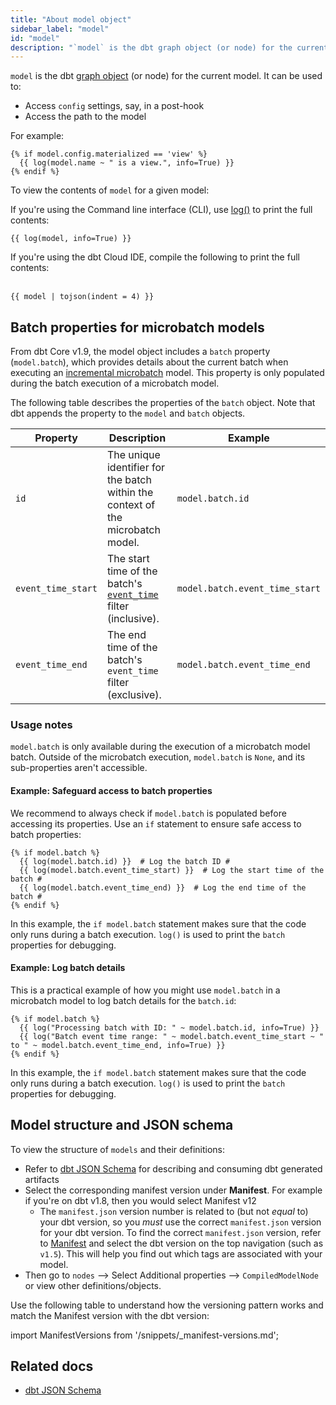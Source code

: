 ```yaml
---
title: "About model object"
sidebar_label: "model"
id: "model"
description: "`model` is the dbt graph object (or node) for the current model."
---
```


`model` is the dbt [graph object](/reference/dbt-jinja-functions/graph) (or node) for the current model. It can be used to:
- Access `config` settings, say, in a post-hook
- Access the path to the model

For example:
```jinja
{% if model.config.materialized == 'view' %}
  {{ log(model.name ~ " is a view.", info=True) }}
{% endif %}
```

To view the contents of `model` for a given model:

<Tabs>

<TabItem value="cli" label="Command line interface">

If you're using the Command line interface (CLI), use [log()](/reference/dbt-jinja-functions/log) to print the full contents:

```jinja
{{ log(model, info=True) }}
```
  
 </TabItem>
 
 <TabItem value="ide" label="dbt Cloud IDE">
   
 If you're using the dbt Cloud IDE, compile the following to print the full contents: <br /><br />

 ```jinja
{{ model | tojson(indent = 4) }}
```
   
</TabItem>

</Tabs>

## Batch properties for microbatch models

From dbt Core v1.9, the model object includes a `batch` property (`model.batch`), which provides details about the current batch when executing an [incremental microbatch](/docs/build/incremental-microbatch) model. This property is only populated during the batch execution of a microbatch model.

The following table describes the properties of the `batch` object. Note that dbt appends the property to the `model` and `batch` objects. 

| Property | Description | Example |  
| -------- | ----------- | ------- |
| `id` | The unique identifier for the batch within the context of the microbatch model. | `model.batch.id` |
| `event_time_start` | The start time of the batch's [`event_time`](/reference/resource-configs/event-time) filter (inclusive). | `model.batch.event_time_start` |
| `event_time_end` | The end time of the batch's `event_time` filter (exclusive). | `model.batch.event_time_end` |

### Usage notes

`model.batch` is only available during the execution of a microbatch model batch. Outside of the microbatch execution, `model.batch` is `None`, and its sub-properties aren't accessible.

#### Example: Safeguard access to batch properties

We recommend to always check if `model.batch` is populated before accessing its properties. Use an `if` statement to ensure safe access to batch properties:

```jinja
{% if model.batch %}
  {{ log(model.batch.id) }}  # Log the batch ID #
  {{ log(model.batch.event_time_start) }}  # Log the start time of the batch #
  {{ log(model.batch.event_time_end) }}  # Log the end time of the batch #
{% endif %}
```

In this example, the `if model.batch` statement makes sure that the code only runs during a batch execution. `log()` is used to print the `batch` properties for debugging.

#### Example: Log batch details

This is a practical example of how you might use `model.batch` in a microbatch model to log batch details for the `batch.id`:

```jinja
{% if model.batch %}
  {{ log("Processing batch with ID: " ~ model.batch.id, info=True) }}
  {{ log("Batch event time range: " ~ model.batch.event_time_start ~ " to " ~ model.batch.event_time_end, info=True) }}
{% endif %}
```
In this example, the `if model.batch` statement makes sure that the code only runs during a batch execution. `log()` is used to print the `batch` properties for debugging.


## Model structure and JSON schema

To view the structure of `models` and their definitions:
- Refer to [dbt JSON Schema](https://schemas.getdbt.com/) for describing and consuming dbt generated artifacts
- Select the corresponding manifest version under **Manifest**. For example if you're on dbt v1.8, then you would select Manifest v12
  * The `manifest.json` version number is related to (but not _equal_ to) your dbt version, so you _must_ use the correct `manifest.json` version for your dbt version. To find the correct `manifest.json` version, refer to [Manifest](/reference/artifacts/manifest-json) and select the dbt version on the top navigation (such as `v1.5`). This will help you find out which tags are associated with your model.
- Then go to `nodes` --> Select Additional properties --> `CompiledModelNode` or view other definitions/objects.

Use the following table to understand how the versioning pattern works and match the Manifest version with the dbt version:

import ManifestVersions from '/snippets/_manifest-versions.md';

<ManifestVersions />

## Related docs

- [dbt JSON Schema](https://schemas.getdbt.com/)

